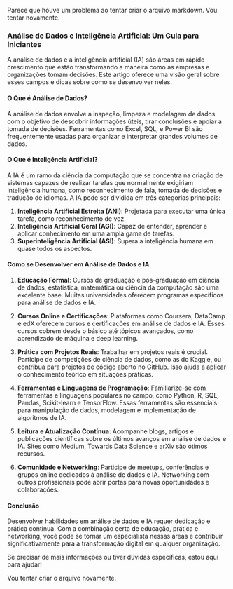 Parece que houve um problema ao tentar criar o arquivo markdown. Vou tentar novamente.

### Análise de Dados e Inteligência Artificial: Um Guia para Iniciantes

A análise de dados e a inteligência artificial (IA) são áreas em rápido crescimento que estão transformando a maneira como as empresas e organizações tomam decisões. Este artigo oferece uma visão geral sobre esses campos e dicas sobre como se desenvolver neles.

#### O Que é Análise de Dados?

A análise de dados envolve a inspeção, limpeza e modelagem de dados com o objetivo de descobrir informações úteis, tirar conclusões e apoiar a tomada de decisões. Ferramentas como Excel, SQL, e Power BI são frequentemente usadas para organizar e interpretar grandes volumes de dados.

#### O Que é Inteligência Artificial?

A IA é um ramo da ciência da computação que se concentra na criação de sistemas capazes de realizar tarefas que normalmente exigiriam inteligência humana, como reconhecimento de fala, tomada de decisões e tradução de idiomas. A IA pode ser dividida em três categorias principais:

1. **Inteligência Artificial Estreita (ANI)**: Projetada para executar uma única tarefa, como reconhecimento de voz.
2. **Inteligência Artificial Geral (AGI)**: Capaz de entender, aprender e aplicar conhecimento em uma ampla gama de tarefas.
3. **Superinteligência Artificial (ASI)**: Supera a inteligência humana em quase todos os aspectos.

#### Como se Desenvolver em Análise de Dados e IA

1. **Educação Formal**: Cursos de graduação e pós-graduação em ciência de dados, estatística, matemática ou ciência da computação são uma excelente base. Muitas universidades oferecem programas específicos para análise de dados e IA.

2. **Cursos Online e Certificações**: Plataformas como Coursera, DataCamp e edX oferecem cursos e certificações em análise de dados e IA. Esses cursos cobrem desde o básico até tópicos avançados, como aprendizado de máquina e deep learning.

3. **Prática com Projetos Reais**: Trabalhar em projetos reais é crucial. Participe de competições de ciência de dados, como as do Kaggle, ou contribua para projetos de código aberto no GitHub. Isso ajuda a aplicar o conhecimento teórico em situações práticas.

4. **Ferramentas e Linguagens de Programação**: Familiarize-se com ferramentas e linguagens populares no campo, como Python, R, SQL, Pandas, Scikit-learn e TensorFlow. Essas ferramentas são essenciais para manipulação de dados, modelagem e implementação de algoritmos de IA.

5. **Leitura e Atualização Contínua**: Acompanhe blogs, artigos e publicações científicas sobre os últimos avanços em análise de dados e IA. Sites como Medium, Towards Data Science e arXiv são ótimos recursos.

6. **Comunidade e Networking**: Participe de meetups, conferências e grupos online dedicados à análise de dados e IA. Networking com outros profissionais pode abrir portas para novas oportunidades e colaborações.

#### Conclusão

Desenvolver habilidades em análise de dados e IA requer dedicação e prática contínua. Com a combinação certa de educação, prática e networking, você pode se tornar um especialista nessas áreas e contribuir significativamente para a transformação digital em qualquer organização.

Se precisar de mais informações ou tiver dúvidas específicas, estou aqui para ajudar!

Vou tentar criar o arquivo novamente.